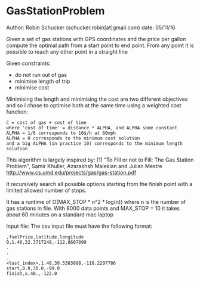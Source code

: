 # GasStationProblem
Author: Robin Schucker (schucker.robin[at]gmail.com)
date: 05/11/16

Given a set of gas stations with GPS coordinates and the price per gallon
compute the optimal path from a start point to end point. From any point
it is possible to reach any other point in a straight line

Given constraints:
   - do not run out of gas
   - minimise length of trip
   - minimise cost
   
Minimising the length and minimising the cost are two different objectives
and so I chose to optimise both at the same time using a weighted cost
function:

    C = cost of gas + cost of time
    where 'cost of time' = distance * ALPHA, and ALPHA some constant
    ALPHA = 1/6 corresponds to 10$/h at 60mph
    ALPHA = 0 corresponds to the minimum cost solution
    and a big ALPHA (in practice 10) corresponds to the minimum length 
    solution
    
This algorithm is largely inspired by:
[1] "To Fill or not to Fill: The Gas Station Problem", Samir Khuller,
    Azarakhsh Malekian and Julian Mestre
    http://www.cs.umd.edu/projects/gas/gas-station.pdf
    
It recursively search all possible options starting from the finish point
with a limited allowed number of stops.
    
It has a runtime of O(MAX_STOP * n^2 * log(n)) where n is the number of
gas stations in file. With 8000 data points and MAX_STOP = 10
it takes about 60 minutes on a standard mac laptop

Input file:
The csv input file must have the following format:

    ,fuelPrice,latitude,longitude
    0,1.46,32.3717248,-112.8607099
    .
    .
    .
    <last_index>,1.48,39.5383008,-110.2207786
    start,0.0,30.0,-99.0
    finish,x,40.,-122.0
